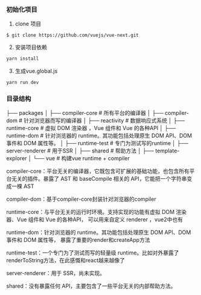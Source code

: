 ### 初始化项目

1. clone 项目

```
$ git clone https://github.com/vuejs/vue-next.git
```

2. 安装项目依赖

```3
yarn install
```

3. 生成vue.global.js

```
yarn run dev
```

###  目录结构

├── packages
│   ├── compiler-core # 所有平台的编译器
│   ├── compiler-dom # 针对浏览器而写的编译器
│   ├── reactivity # 数据响应式系统
│   ├── runtime-core # 虚拟 DOM 渲染器 ，Vue 组件和 Vue 的各种API
│   ├── runtime-dom # 针对浏览器的 runtime。其功能包括处理原生 DOM API、DOM 事件和 DOM 属性等。
│   ├── runtime-test # 专门为测试写的runtime
│   ├── server-renderer # 用于SSR
│   ├── shared # 帮助方法
│   ├── template-explorer
│   └── vue # 构建vue runtime + compiler

compiler-core：平台无关的编译器，它既包含可扩展的基础功能，也包含所有平台无关的插件。暴露了 AST 和 baseCompile 相关的 API，它能把一个字符串变成一棵 AST

compiler-dom：基于compiler-core封装针对浏览器的compiler

runtime-core：与平台无关的运行时环境。支持实现的功能有虚拟 DOM 渲染器、Vue 组件和 Vue 的各种API， 可以用来自定义 renderer ，vue2中也有

runtime-dom：针对浏览器的 runtime。其功能包括处理原生 DOM API、DOM 事件和 DOM 属性等， 暴露了重要的render和createApp方法

runtime-test：一个专门为了测试而写的轻量级 runtime。比如对外暴露了renderToString方法，在此感慨和react越来越像了

server-renderer：用于 SSR，尚未实现。

shared：没有暴露任何 API，主要包含了一些平台无关的内部帮助方法。